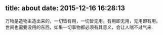 title: about
date: 2015-12-16 16:28:13
---
万物是造物主造出来的，一切皆有用，一切皆无用。有用即无用，无用即有用。
世间也需要没用的东西，如果一切事物都必须有其意义，会让人喘不过气来.